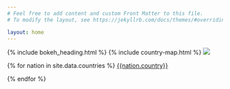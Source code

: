 ```yaml
---
# Feel free to add content and custom Front Matter to this file.
# To modify the layout, see https://jekyllrb.com/docs/themes/#overriding-theme-defaults

layout: home
---
```

{% include bokeh_heading.html %}
{% include country-map.html %}
<img class="heatmap-static" src="{{site.baseurl}}/assets/img/heatmap-static.png">
<div class="hidden-on-desktop country-list"> 

{% for nation in site.data.countries %}
<a href="{{site.baseurl}}/countries/{{nation.country}}" target="_blank">{{nation.country}}</a>

{% endfor %}

</div>